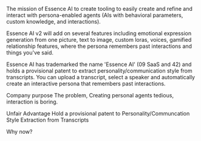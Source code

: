 The mission of Essence AI to create tooling to easily create and refine and interact with persona-enabled agents (AIs with behavioral parameters, custom knowledge, and interactions). 

Essence AI v2 will add on several features including emotional expression generation from one picture, text to image, custom loras, voices, gamified relationship features, where the persona remembers past interactions and things you've said. 

Essence AI has trademarked the name 'Essence AI' (09 SaaS and 42) and holds a provisional patent to  extract personality/communication style from transcripts. You can upload a transcript, select a speaker and automatically create an interactive persona that remembers past interactions. 

Company purpose
The problem, 
Creating personal agents tedious, interaction is boring.

Unfair Advantage
Hold a provisional patent to Personality/Communcation Style Extraction from Transcripts

Why now?


